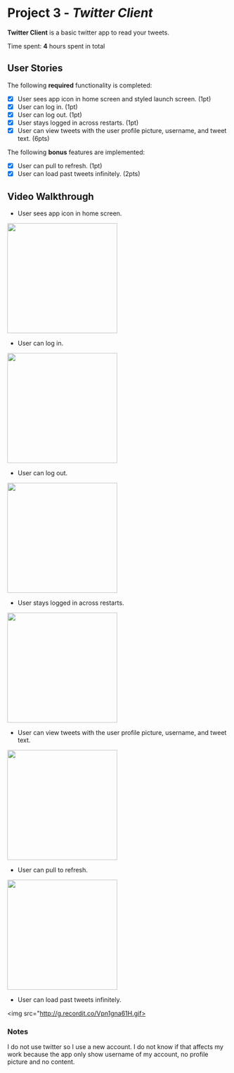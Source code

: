 # Project 3 - *Twitter Client*

**Twitter Client** is a basic twitter app to read your tweets.

Time spent: **4** hours spent in total

## User Stories

The following **required** functionality is completed:

- [x] User sees app icon in home screen and styled launch screen. (1pt)
- [x] User can log in. (1pt)
- [x] User can log out. (1pt)
- [x] User stays logged in across restarts. (1pt)
- [x] User can view tweets with the user profile picture, username, and tweet text. (6pts)

The following **bonus** features are implemented:

- [x] User can pull to refresh. (1pt)
- [x] User can load past tweets infinitely. (2pts)

## Video Walkthrough

- User sees app icon in home screen.

<img src="http://g.recordit.co/PZBTxMmpKk.gif" width=250><br>


- User can log in.

<img src="http://g.recordit.co/4sXERcL6uT.gif" width=250><br>


- User can log out.

<img src="http://g.recordit.co/LHbu1hCBW4.gif" width=250><br>


- User stays logged in across restarts.

<img src="http://g.recordit.co/ZfueD3VJuc.gif" width=250><br>


- User can view tweets with the user profile picture, username, and tweet text. 


<img src="http://g.recordit.co/Lc783jcsX8.gif" width=250><br>


- User can pull to refresh.

<img src="http://g.recordit.co/q5QAGfdC2g.gif" width=250><br>


- User can load past tweets infinitely.

<img src="http://g.recordit.co/Vpn1gna61H.gif><br>


### Notes
I do not use twitter so I use a new account. I do not know if that affects my work because the app only show username of my account, no profile picture and no content.
